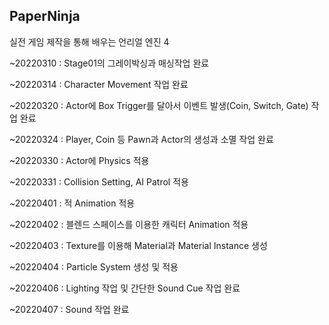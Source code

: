 ## PaperNinja

실전 게임 제작을 통해 배우는 언리얼 엔진 4

~20220310 : Stage01의 그레이박싱과 매싱작업 완료

~20220314 : Character Movement 작업 완료

~20220320 : Actor에 Box Trigger를 달아서 이벤트 발생(Coin, Switch, Gate) 작업 완료

~20220324 : Player, Coin 등 Pawn과 Actor의 생성과 소멸 작업 완료

~20220330 : Actor에 Physics 적용

~20220331 : Collision Setting, AI Patrol 적용

~20220401 : 적 Animation 적용

~20220402 : 블렌드 스페이스를 이용한 캐릭터 Animation 적용

~20220403 : Texture를 이용해 Material과 Material Instance 생성

~20220404 : Particle System 생성 및 적용

~20220406 : Lighting 작업 및 간단한 Sound Cue 작업 완료

~20220407 : Sound 작업 완료